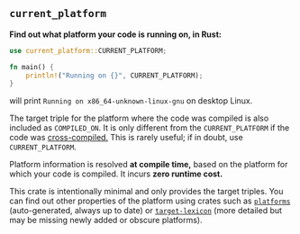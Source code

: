 ## `current_platform`

**Find out what platform your code is running on, in Rust:**

```rust
use current_platform::CURRENT_PLATFORM;

fn main() {
    println!("Running on {}", CURRENT_PLATFORM);
}
```

will print `Running on x86_64-unknown-linux-gnu` on desktop Linux.

The target triple for the platform where the code was compiled is also included
as `COMPILED_ON`. It is only different from the `CURRENT_PLATFORM` if the code
was [cross-compiled.](https://en.wikipedia.org/wiki/Cross_compiler)
This is rarely useful; if in doubt, use `CURRENT_PLATFORM`.

Platform information is resolved **at compile time,**
based on the platform for which your code is compiled.
It incurs **zero runtime cost.**

This crate is intentionally minimal and only provides the target triples.
You can find out other properties of the platform using crates such as
[`platforms`](https://docs.rs/platforms/latest/platforms/)
 (auto-generated, always up to date) or
[`target-lexicon`](https://docs.rs/target-lexicon/latest/target_lexicon/)
(more detailed but may be missing newly added or obscure platforms).
